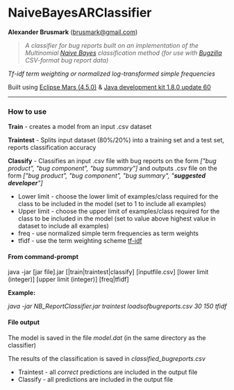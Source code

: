 # NaiveBayesARClassifier 

**Alexander Brusmark** (brusmark@gmail.com)

> *A classifier for bug reports built on an implementation of the Multinomial [Naive Bayes](https://en.wikipedia.org/wiki/Naive_Bayes_classifier) classification method (for use with [Bugzilla](https://www.bugzilla.org/) CSV-format bug report data)*

*Tf-idf term weighting or normalized log-transformed simple frequencies*

Built using [Eclipse Mars (4.5.0)](http://www.eclipse.org/downloads/) & [Java development kit 1.8.0 update 60](http://www.oracle.com/technetwork/java/javase/downloads/index.html) 

---

### How to use
__Train__ - creates a model from an input .csv dataset

__Traintest__ - Splits input dataset (80%/20%) into a training set and a test set, reports classification accuracy

__Classify__ - Classifies an input .csv file with bug reports on the form *["bug product", "bug component", "bug summary"]* and outputs .csv file on the form *["bug product", "bug component", "bug summary", "__suggested developer__"]*

* Lower limit - choose the lower limit of examples/class required for the class to be included in the model (set to 1 to include all examples)
* Upper limit - choose the upper limit of examples/class required for the class to be included in the model (set to value above highest value in dataset to include all examples)
* freq - use normalized simple term frequencies as term weights
* tfidf - use the term weighting scheme [tf-idf](https://en.wikipedia.org/wiki/Tf–idf)

#### From command-prompt

java -jar [jar file].jar [|train|traintest|classify] [inputfile.csv] [lower limit (integer)] [upper limit (integer)] [freq|tfidf]

__Example:__

*java -jar NB_ReportClassifier.jar traintest loadsofbugreports.csv 30 150 tfidf*


#### File output

The model is saved in the file *model.dat* (in the same directory as the classifier)

The results of the classification is saved in *classified_bugreports.csv*
* Traintest - all _correct_ predictions are included in the output file
* Classify - all predictions are included in the output file



